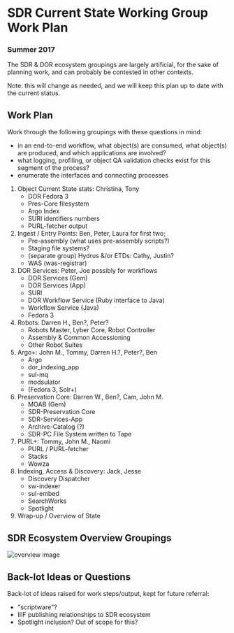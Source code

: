 # SDR Current State Working Group Work Plan
### Summer 2017

The SDR & DOR ecosystem groupings are largely artificial, for the sake of planning work, and can probably be contested in other contexts.

Note: this will change as needed, and we will keep this plan up to date with the current status.

## Work Plan

Work through the following groupings with these questions in mind:
- in an end-to-end workflow, what object(s) are consumed, what object(s) are produced, and which applications are involved?
- what logging, profiling, or object QA validation checks exist for this segment of the process?
- enumerate the interfaces and connecting processes

1. Object Current State stats: Christina, Tony
    * DOR Fedora 3
    * Pres-Core filesystem
    * Argo Index
    * SURI identifiers numbers
    * PURL-fetcher output
2. Ingest / Entry Points: Ben, Peter, Laura for first two; 
    * Pre-assembly (what uses pre-assembly scripts?)
    * Staging file systems?
    * (separate group) Hydrus &/or ETDs: Cathy, Justin?
    * WAS (was-registrar)
3. DOR Services: Peter, Joe possibly for workflows
    * DOR Services (Gem)
    * DOR Services (App)
    * SURI
    * DOR Workflow Service (Ruby interface to Java)
    * Workflow Service (Java)
    * Fedora 3
4. Robots: Darren H., Ben?, Peter?
    * Robots Master, Lyber Core, Robot Controller
    * Assembly & Common Accessioning
    * Other Robot Suites
5. Argo+: John M., Tommy, Darren H.?, Peter?, Ben
    * Argo
    * dor_indexing_app
    * sul-mq
    * modsulator
    * (Fedora 3, Solr+)
6. Preservation Core: Darren W., Ben?, Cam, John M. 
    * MOAB (Gem)
    * SDR-Preservation Core
    * SDR-Services-App
    * Archive-Catalog (?)
    * SDR-PC File System written to Tape
7. PURL+: Tommy, John M., Naomi
    * PURL / PURL-fetcher
    * Stacks
    * Wowza
7. Indexing, Access & Discovery: Jack, Jesse
    * Discovery Dispatcher
    * sw-indexer
    * sul-embed
    * SearchWorks
    * Spotlight
8. Wrap-up / Overview of State

## SDR Ecosystem Overview Groupings

![overview image](https://docs.google.com/drawings/d/1qMBtEHv2pnka2kPd5IB9m03nG24Sq4orxyQWbpJdgyI/pub?w=1440&h=1080)

## Back-lot Ideas or Questions

Back-lot of ideas raised for work steps/output, kept for future referral:

- "scriptware"?
- IIIF publishing relationships to SDR ecosystem
- Spotlight inclusion? Out of scope for this?

